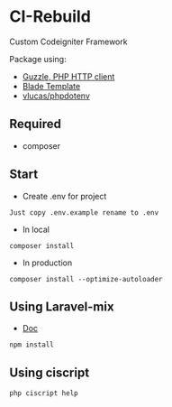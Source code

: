 # CI-Rebuild
Custom Codeigniter Framework

Package using:
- [Guzzle, PHP HTTP client](https://github.com/guzzle/guzzle)
- [Blade Template](https://github.com/jenssegers/blade)
- [vlucas/phpdotenv](https://github.com/vlucas/phpdotenv)

## Required
- composer

## Start
- Create .env for project
```
Just copy .env.example rename to .env
```
- In local
```
composer install
```
- In production
```
composer install --optimize-autoloader
```
## Using Laravel-mix
- [Doc](https://laravel.com/docs/6.x/mix)
```
npm install
```
## Using ciscript
```
php ciscript help
```

